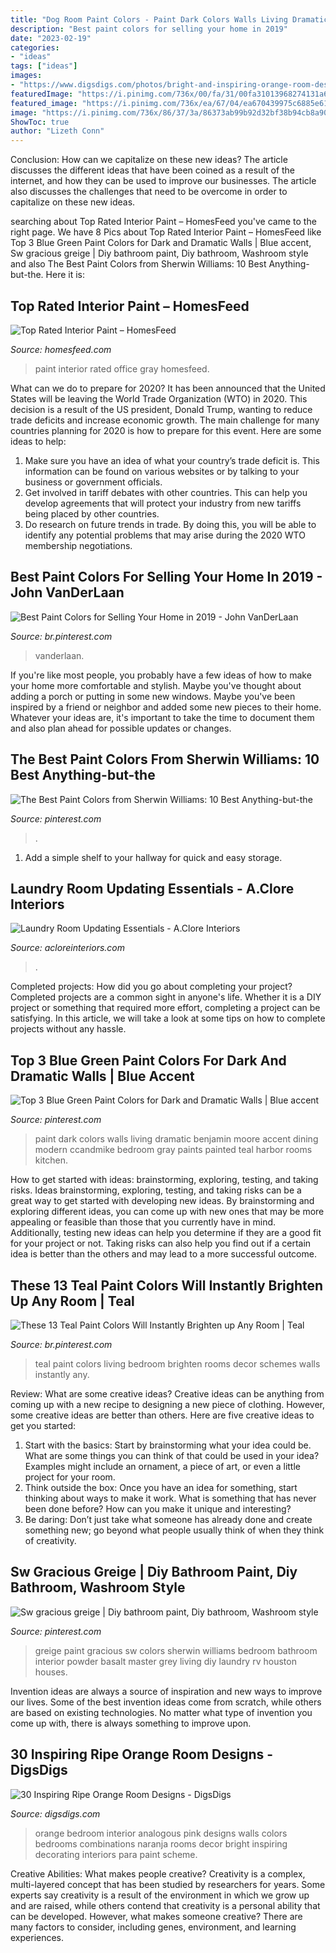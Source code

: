 ```yaml
---
title: "Dog Room Paint Colors - Paint Dark Colors Walls Living Dramatic Benjamin Moore Accent Dining Modern Ccandmike Bedroom Gray Paints Painted Teal Harbor Rooms Kitchen"
description: "Best paint colors for selling your home in 2019"
date: "2023-02-19"
categories:
- "ideas"
tags: ["ideas"]
images:
- "https://www.digsdigs.com/photos/bright-and-inspiring-orange-room-designs-21.jpg"
featuredImage: "https://i.pinimg.com/736x/00/fa/31/00fa31013968274131a6c8f055f93f0e.jpg"
featured_image: "https://i.pinimg.com/736x/ea/67/04/ea670439975c6885e6171191862b1385.jpg"
image: "https://i.pinimg.com/736x/86/37/3a/86373ab99b92d32bf38b94cb8a908b64.jpg"
ShowToc: true
author: "Lizeth Conn"
---
```



Conclusion: How can we capitalize on these new ideas?
The article discusses the different ideas that have been coined as a result of the internet, and how they can be used to improve our businesses. The article also discusses the challenges that need to be overcome in order to capitalize on these new ideas.

	

		
searching about Top Rated Interior Paint – HomesFeed you've came to the right page. We have 8 Pics about Top Rated Interior Paint – HomesFeed like Top 3 Blue Green Paint Colors for Dark and Dramatic Walls | Blue accent, Sw gracious greige | Diy bathroom paint, Diy bathroom, Washroom style and also The Best Paint Colors from Sherwin Williams: 10 Best Anything-but-the. Here it is:
		
    
## Top Rated Interior Paint – HomesFeed

<img loading=lazy src="https://homesfeed.com/wp-content/uploads/2016/02/Top-Rated-Interior-Paint-With-Gray-Wall-And-Chairs-For-Home-Office.jpg" onerror="this.onerror=null;this.src='https://tse1.mm.bing.net/th?id=OIP.ovr83Rg4juCSwsFEwwaLXAHaLk&amp;pid=15.1';" alt="Top Rated Interior Paint – HomesFeed">

_Source: homesfeed.com_

>paint interior rated office gray homesfeed. 

	

What can we do to prepare for 2020?
It has been announced that the United States will be leaving the World Trade Organization (WTO) in 2020. This decision is a result of the US president, Donald Trump, wanting to reduce trade deficits and increase economic growth. The main challenge for many countries planning for 2020 is how to prepare for this event. Here are some ideas to help: 
1. Make sure you have an idea of what your country’s trade deficit is. This information can be found on various websites or by talking to your business or government officials. 
2. Get involved in tariff debates with other countries. This can help you develop agreements that will protect your industry from new tariffs being placed by other countries. 
3. Do research on future trends in trade. By doing this, you will be able to identify any potential problems that may arise during the 2020 WTO membership negotiations.

    
## Best Paint Colors For Selling Your Home In 2019 - John VanDerLaan

<img loading=lazy src="https://i.pinimg.com/736x/86/37/3a/86373ab99b92d32bf38b94cb8a908b64.jpg" onerror="this.onerror=null;this.src='https://tse1.mm.bing.net/th?id=OIP.MYJgbFjqGHcN_RGEnl5nDgHaE7&amp;pid=15.1';" alt="Best Paint Colors for Selling Your Home in 2019 - John VanDerLaan">

_Source: br.pinterest.com_

>vanderlaan. 

	

If you're like most people, you probably have a few ideas of how to make your home more comfortable and stylish. Maybe you've thought about adding a porch or putting in some new windows. Maybe you've been inspired by a friend or neighbor and added some new pieces to their home. Whatever your ideas are, it's important to take the time to document them and also plan ahead for possible updates or changes.

    
## The Best Paint Colors From Sherwin Williams: 10 Best Anything-but-the

<img loading=lazy src="https://i.pinimg.com/736x/ea/67/04/ea670439975c6885e6171191862b1385.jpg" onerror="this.onerror=null;this.src='https://tse3.mm.bing.net/th?id=OIP.t1OtRY2h6Gf30boRzF9HHgHaLH&amp;pid=15.1';" alt="The Best Paint Colors from Sherwin Williams: 10 Best Anything-but-the">

_Source: pinterest.com_

>. 

	

1. Add a simple shelf to your hallway for quick and easy storage.

    
## Laundry Room Updating Essentials - A.Clore Interiors

<img loading=lazy src="https://acloreinteriors.com/wp-content/uploads/2016/05/ad1dd2c9f3301b999b3bea173d64686e.jpg" onerror="this.onerror=null;this.src='https://tse2.mm.bing.net/th?id=OIP.msJime9lj5jUZ95Pp-oqSAHaJ4&amp;pid=15.1';" alt="Laundry Room Updating Essentials - A.Clore Interiors">

_Source: acloreinteriors.com_

>. 

	

Completed projects: How did you go about completing your project?
Completed projects are a common sight in anyone's life. Whether it is a DIY project or something that required more effort, completing a project can be satisfying. In this article, we will take a look at some tips on how to complete projects without any hassle.

    
## Top 3 Blue Green Paint Colors For Dark And Dramatic Walls | Blue Accent

<img loading=lazy src="https://i.pinimg.com/736x/00/fa/31/00fa31013968274131a6c8f055f93f0e.jpg" onerror="this.onerror=null;this.src='https://tse3.mm.bing.net/th?id=OIP.A2ftljp022xjic0HSo1_2QHaLG&amp;pid=15.1';" alt="Top 3 Blue Green Paint Colors for Dark and Dramatic Walls | Blue accent">

_Source: pinterest.com_

>paint dark colors walls living dramatic benjamin moore accent dining modern ccandmike bedroom gray paints painted teal harbor rooms kitchen. 

	

How to get started with ideas: brainstorming, exploring, testing, and taking risks.
Ideas brainstorming, exploring, testing, and taking risks can be a great way to get started with developing new ideas. By brainstorming and exploring different ideas, you can come up with new ones that may be more appealing or feasible than those that you currently have in mind. Additionally, testing new ideas can help you determine if they are a good fit for your project or not. Taking risks can also help you find out if a certain idea is better than the others and may lead to a more successful outcome.

    
## These 13 Teal Paint Colors Will Instantly Brighten Up Any Room | Teal

<img loading=lazy src="https://i.pinimg.com/736x/30/c0/6b/30c06b94cc64c544e76b575d228906f4.jpg" onerror="this.onerror=null;this.src='https://tse3.mm.bing.net/th?id=OIP.zodnbUZPP2Oy1FWSaRg0dAHaLK&amp;pid=15.1';" alt="These 13 Teal Paint Colors Will Instantly Brighten up Any Room | Teal">

_Source: br.pinterest.com_

>teal paint colors living bedroom brighten rooms decor schemes walls instantly any. 

	

Review: What are some creative ideas?
Creative ideas can be anything from coming up with a new recipe to designing a new piece of clothing. However, some creative ideas are better than others. Here are five creative ideas to get you started: 
1. Start with the basics: Start by brainstorming what your idea could be. What are some things you can think of that could be used in your idea? Examples might include an ornament, a piece of art, or even a little project for your room. 
2. Think outside the box: Once you have an idea for something, start thinking about ways to make it work. What is something that has never been done before? How can you make it unique and interesting? 
3. Be daring: Don’t just take what someone has already done and create something new; go beyond what people usually think of when they think of creativity.

    
## Sw Gracious Greige | Diy Bathroom Paint, Diy Bathroom, Washroom Style

<img loading=lazy src="https://i.pinimg.com/736x/00/80/00/0080000bc266ec7b7cd6ec39047e9781.jpg" onerror="this.onerror=null;this.src='https://tse1.mm.bing.net/th?id=OIP.6hgIjSfIYPiv5V1-Ahy6mAHaJ3&amp;pid=15.1';" alt="Sw gracious greige | Diy bathroom paint, Diy bathroom, Washroom style">

_Source: pinterest.com_

>greige paint gracious sw colors sherwin williams bedroom bathroom interior powder basalt master grey living diy laundry rv houston houses. 

	

Invention ideas are always a source of inspiration and new ways to improve our lives. Some of the best invention ideas come from scratch, while others are based on existing technologies. No matter what type of invention you come up with, there is always something to improve upon.

    
## 30 Inspiring Ripe Orange Room Designs - DigsDigs

<img loading=lazy src="https://www.digsdigs.com/photos/bright-and-inspiring-orange-room-designs-21.jpg" onerror="this.onerror=null;this.src='https://tse3.mm.bing.net/th?id=OIP.NxPB9tH8PIW3qdUrBaFmDgHaJ4&amp;pid=15.1';" alt="30 Inspiring Ripe Orange Room Designs - DigsDigs">

_Source: digsdigs.com_

>orange bedroom interior analogous pink designs walls colors bedrooms combinations naranja rooms decor bright inspiring decorating interiors para paint scheme. 

	

Creative Abilities: What makes people creative?
Creativity is a complex, multi-layered concept that has been studied by researchers for years. Some experts say creativity is a result of the environment in which we grow up and are raised, while others contend that creativity is a personal ability that can be developed. However, what makes someone creative? There are many factors to consider, including genes, environment, and learning experiences.

